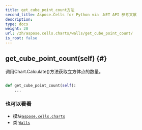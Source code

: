 ```yaml
---
title: get_cube_point_count方法
second_title: Aspose.Cells for Python via .NET API 参考文献
description:
type: docs
weight: 20
url: /zh/aspose.cells.charts/walls/get_cube_point_count/
is_root: false
---
```

##  get_cube_point_count(self) {#}
调用Chart.Calculate()方法获取立方体点的数量。



```python

def get_cube_point_count(self):
    ...
```





### 也可以看看
* 模块[`aspose.cells.charts`](../../)
* 类 [`Walls`](/cells/python-net/zh/aspose.cells.charts/walls)
